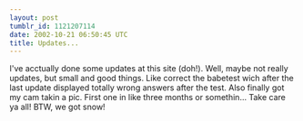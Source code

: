 ```yaml
---
layout: post
tumblr_id: 1121207114  
date: 2002-10-21 06:50:45 UTC
title: Updates...
---
```


I've acctually done some updates at this site (doh!). Well, maybe not really updates, but small and good things. Like correct the babetest wich after the last update displayed totally wrong answers after the test. Also finally got my cam takin a pic. First one in like three months or somethin... Take care ya all! BTW, we got snow!
